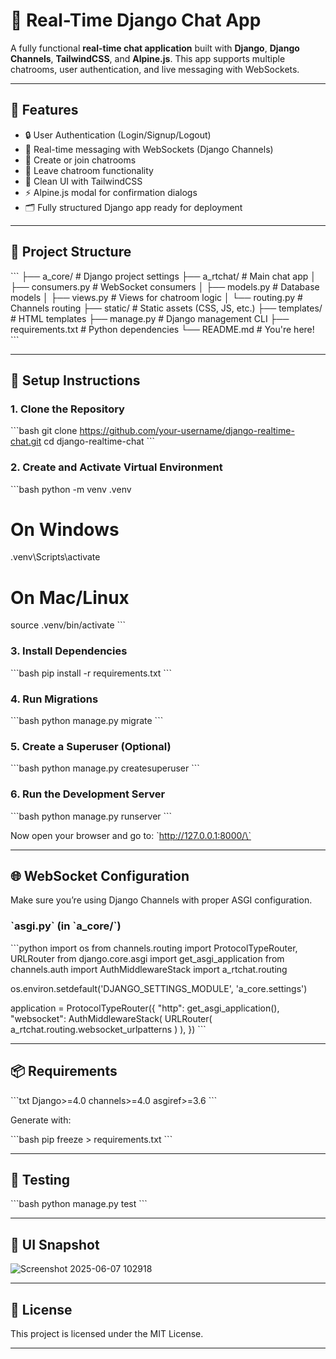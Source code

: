 # 💬 Real-Time Django Chat App

A fully functional **real-time chat application** built with **Django**, **Django Channels**, **TailwindCSS**, and **Alpine.js**. This app supports multiple chatrooms, user authentication, and live messaging with WebSockets.

---

## 🚀 Features

- 🔒 User Authentication (Login/Signup/Logout)
- 💬 Real-time messaging with WebSockets (Django Channels)
- 👥 Create or join chatrooms
- 🚪 Leave chatroom functionality
- 🧼 Clean UI with TailwindCSS
- ⚡ Alpine.js modal for confirmation dialogs
- 🗂️ Fully structured Django app ready for deployment

---

## 📁 Project Structure

\`\`\`
├── a_core/                 # Django project settings
├── a_rtchat/               # Main chat app
│   ├── consumers.py        # WebSocket consumers
│   ├── models.py           # Database models
│   ├── views.py            # Views for chatroom logic
│   └── routing.py          # Channels routing
├── static/                 # Static assets (CSS, JS, etc.)
├── templates/              # HTML templates
├── manage.py               # Django management CLI
├── requirements.txt        # Python dependencies
└── README.md               # You're here!
\`\`\`

---

## 🔧 Setup Instructions

### 1. Clone the Repository

\`\`\`bash
git clone https://github.com/your-username/django-realtime-chat.git
cd django-realtime-chat
\`\`\`

### 2. Create and Activate Virtual Environment

\`\`\`bash
python -m venv .venv
# On Windows
.venv\Scripts\activate
# On Mac/Linux
source .venv/bin/activate
\`\`\`

### 3. Install Dependencies

\`\`\`bash
pip install -r requirements.txt
\`\`\`

### 4. Run Migrations

\`\`\`bash
python manage.py migrate
\`\`\`

### 5. Create a Superuser (Optional)

\`\`\`bash
python manage.py createsuperuser
\`\`\`

### 6. Run the Development Server

\`\`\`bash
python manage.py runserver
\`\`\`

Now open your browser and go to: \`http://127.0.0.1:8000/\`

---

## 🌐 WebSocket Configuration

Make sure you’re using Django Channels with proper ASGI configuration.

### \`asgi.py\` (in \`a_core/\`)

\`\`\`python
import os
from channels.routing import ProtocolTypeRouter, URLRouter
from django.core.asgi import get_asgi_application
from channels.auth import AuthMiddlewareStack
import a_rtchat.routing

os.environ.setdefault('DJANGO_SETTINGS_MODULE', 'a_core.settings')

application = ProtocolTypeRouter({
    "http": get_asgi_application(),
    "websocket": AuthMiddlewareStack(
        URLRouter(
            a_rtchat.routing.websocket_urlpatterns
        )
    ),
})
\`\`\`

---

## 📦 Requirements

\`\`\`txt
Django>=4.0
channels>=4.0
asgiref>=3.6
\`\`\`

Generate with:

\`\`\`bash
pip freeze > requirements.txt
\`\`\`

---

## 🧪 Testing

\`\`\`bash
python manage.py test
\`\`\`

---

## 📸 UI Snapshot

![Screenshot 2025-06-07 102918](https://github.com/user-attachments/assets/d240a34f-69ea-49be-a5a2-e7fe082055d9)


---

## 📜 License

This project is licensed under the MIT License.

---
